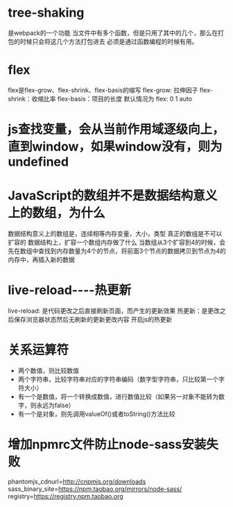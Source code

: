 # tree-shaking

是webpack的一个功能
当文件中有多个函数，但是只用了其中的几个，那么在打包的时候只会将这几个方法打包进去
必须是通过函数编程的时候有用。

# flex

flex是flex-grow、flex-shrink、flex-basis的缩写
flex-grow: 拉伸因子
flex-shrink：收缩比率
flex-basis：项目的长度
默认情况为 flex: 0 1 auto

# js查找变量，会从当前作用域逐级向上，直到window，如果window没有，则为undefined

# JavaScript的数组并不是数据结构意义上的数组，为什么

数据结构意义上的数组是，连续相等内存变量，大小，类型
真正的数组是不可以扩容的
数据结构上，扩容一个数组内存做了什么
当数组从3个扩容到4的时候，会先在数组中查找到内存数量为4个的节点，将前面3个节点的数据拷贝到节点为4的内存中，再插入新的数据

# live-reload----热更新
live-reload: 是代码更改之后直接刷新页面，而产生的更新效果
热更新：是更改之后保存浏览器状态然后无刷新的更新更改内容
开启js的热更新

# 关系运算符

- 两个数值，则比较数值
- 两个字符串，比较字符串对应的字符串编码（数字型字符串，只比较第一个字符大小）
- 有一个是数值，将一个转换成数值，进行数值比较（如果另一对象不能转为数字，则永远为false）
- 有一个是对象，则先调用valueOf()或者toString()方法比较

# 增加npmrc文件防止node-sass安装失败

phantomjs_cdnurl=http://cnpmjs.org/downloads
sass_binary_site=https://npm.taobao.org/mirrors/node-sass/
registry=https://registry.npm.taobao.org



